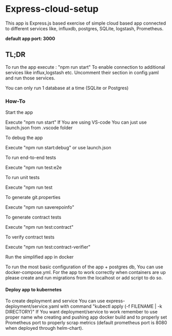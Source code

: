 <h1>Express-cloud-setup</h1>
This app is Express.js based exercise of simple cloud based app connected to different services like, influxdb, postgres, SQLite, logstash, Prometheus.

<b>default app port: 3000</b>

<h2>TL;DR </h2>
To run the app execute : "npm run start"
To enable connection to additional services like influx,logstash etc. Uncomment their section in config.yaml and run those services.

You can only run 1 database at a time (SQLite or Postgres)
<h3>How-To</h3>
<p>Start the app</p>
Execute "npm run start"
If You are using VS-code You can just use launch.json from .vscode folder

<p>To debug the app</p>
Execute "npm run start:debug" or use launch.json


<p>To run end-to-end tests</p>
Execute "npm run test:e2e


<p>To run unit tests</p>
Execute "npm run test

<p>To generate git.properties</p>
Execute "npm run saverepoinfo"

<p>To generate contract tests</p>
Execute "npm run test:contract"

<p>To verify contract tests</p>
Execute "npm run test:contract-verifier"

<p>Run the simplified app in docker</p>
To run the most basic configuration of the app + postgres db, You can use docker-compose.yml. For the app to work correctly when containers are up please create and run migrations from the localhost or add script to do so.

<p></p>
<h4><b>Deploy app to kubernetes</b></h4>
<p>
To create deployment and service You can use express-deployment/service.yaml with command "kubectl apply (-f FILENAME | -k DIRECTORY)"
If You want deployment/service to work remember to use proper name whe creating and pushing app docker build and to properly set Prometheus port
to properly scrap metrics (default prometheus port is 8080 when deployed through helm-chart).
</p>
